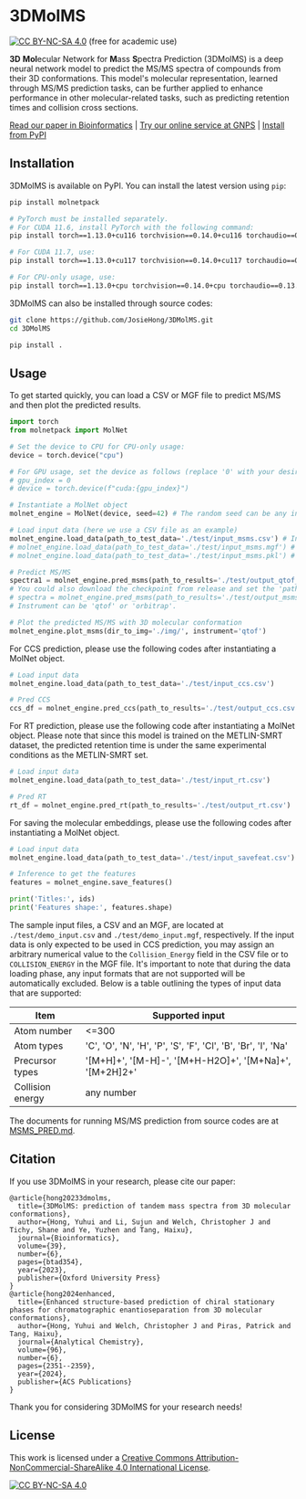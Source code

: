# 3DMolMS

[![CC BY-NC-SA 4.0][cc-by-nc-sa-shield]][cc-by-nc-sa] (free for academic use) 

**3D** **Mol**ecular Network for **M**ass **S**pectra Prediction (3DMolMS) is a deep neural network model to predict the MS/MS spectra of compounds from their 3D conformations. This model's molecular representation, learned through MS/MS prediction tasks, can be further applied to enhance performance in other molecular-related tasks, such as predicting retention times and collision cross sections. 

[Read our paper in Bioinformatics](https://academic.oup.com/bioinformatics/article/39/6/btad354/7186501) | [Try our online service at GNPS](https://spectrumprediction.gnps2.org) | [Install from PyPI](https://pypi.org/project/molnetpack/)

## Installation

3DMolMS is available on PyPI. You can install the latest version using `pip`:

```bash
pip install molnetpack

# PyTorch must be installed separately. 
# For CUDA 11.6, install PyTorch with the following command:
pip install torch==1.13.0+cu116 torchvision==0.14.0+cu116 torchaudio==0.13.0 --extra-index-url https://download.pytorch.org/whl/cu116

# For CUDA 11.7, use:
pip install torch==1.13.0+cu117 torchvision==0.14.0+cu117 torchaudio==0.13.0 --extra-index-url https://download.pytorch.org/whl/cu117

# For CPU-only usage, use:
pip install torch==1.13.0+cpu torchvision==0.14.0+cpu torchaudio==0.13.0 --extra-index-url https://download.pytorch.org/whl/cpu
```

3DMolMS can also be installed through source codes:

```bash
git clone https://github.com/JosieHong/3DMolMS.git
cd 3DMolMS

pip install .
```

## Usage

To get started quickly, you can load a CSV or MGF file to predict MS/MS and then plot the predicted results. 

```python
import torch
from molnetpack import MolNet

# Set the device to CPU for CPU-only usage:
device = torch.device("cpu")

# For GPU usage, set the device as follows (replace '0' with your desired GPU index):
# gpu_index = 0
# device = torch.device(f"cuda:{gpu_index}")

# Instantiate a MolNet object
molnet_engine = MolNet(device, seed=42) # The random seed can be any integer. 

# Load input data (here we use a CSV file as an example)
molnet_engine.load_data(path_to_test_data='./test/input_msms.csv') # Increasing the batch size if you wanna speed up.
# molnet_engine.load_data(path_to_test_data='./test/input_msms.mgf') # MGF file is also supported
# molnet_engine.load_data(path_to_test_data='./test/input_msms.pkl') # PKL file is faster. 

# Predict MS/MS
spectra1 = molnet_engine.pred_msms(path_to_results='./test/output_qtof_msms.mgf', instrument='qtof')
# You could also download the checkpoint from release and set the 'path_to_checkpoint':
# spectra = molnet_engine.pred_msms(path_to_results='./test/output_msms.mgf', path_to_checkpoint='<path to the checkpoint>')
# Instrument can be 'qtof' or 'orbitrap'. 

# Plot the predicted MS/MS with 3D molecular conformation
molnet_engine.plot_msms(dir_to_img='./img/', instrument='qtof')
```

For CCS prediction, please use the following codes after instantiating a MolNet object. 

```python
# Load input data
molnet_engine.load_data(path_to_test_data='./test/input_ccs.csv')

# Pred CCS
ccs_df = molnet_engine.pred_ccs(path_to_results='./test/output_ccs.csv')
```

For RT prediction, please use the following code after instantiating a MolNet object. Please note that since this model is trained on the METLIN-SMRT dataset, the predicted retention time is under the same experimental conditions as the METLIN-SMRT set.

```python
# Load input data
molnet_engine.load_data(path_to_test_data='./test/input_rt.csv')

# Pred RT
rt_df = molnet_engine.pred_rt(path_to_results='./test/output_rt.csv')
```

For saving the molecular embeddings, please use the following codes after instantiating a MolNet object. 

```python
# Load input data
molnet_engine.load_data(path_to_test_data='./test/input_savefeat.csv')

# Inference to get the features
features = molnet_engine.save_features()

print('Titles:', ids)
print('Features shape:', features.shape)
```

The sample input files, a CSV and an MGF, are located at `./test/demo_input.csv` and `./test/demo_input.mgf`, respectively. If the input data is only expected to be used in CCS prediction, you may assign an arbitrary numerical value to the `Collision_Energy` field in the CSV file or to `COLLISION_ENERGY` in the MGF file. It's important to note that during the data loading phase, any input formats that are not supported will be automatically excluded. Below is a table outlining the types of input data that are supported: 

| Item             | Supported input                                               |
|------------------|---------------------------------------------------------------|
| Atom number      | <=300                                                         |
| Atom types       | 'C', 'O', 'N', 'H', 'P', 'S', 'F', 'Cl', 'B', 'Br', 'I', 'Na' |
| Precursor types  | '[M+H]+', '[M-H]-', '[M+H-H2O]+', '[M+Na]+', '[M+2H]2+'       |
| Collision energy | any number                                                    |

The documents for running MS/MS prediction from source codes are at [MSMS_PRED.md](docs/MSMS_PRED.md). 



## Citation

If you use 3DMolMS in your research, please cite our paper:

```
@article{hong20233dmolms,
  title={3DMolMS: prediction of tandem mass spectra from 3D molecular conformations},
  author={Hong, Yuhui and Li, Sujun and Welch, Christopher J and Tichy, Shane and Ye, Yuzhen and Tang, Haixu},
  journal={Bioinformatics},
  volume={39},
  number={6},
  pages={btad354},
  year={2023},
  publisher={Oxford University Press}
}
@article{hong2024enhanced,
  title={Enhanced structure-based prediction of chiral stationary phases for chromatographic enantioseparation from 3D molecular conformations},
  author={Hong, Yuhui and Welch, Christopher J and Piras, Patrick and Tang, Haixu},
  journal={Analytical Chemistry},
  volume={96},
  number={6},
  pages={2351--2359},
  year={2024},
  publisher={ACS Publications}
}
```

Thank you for considering 3DMolMS for your research needs!

## License

This work is licensed under a
[Creative Commons Attribution-NonCommercial-ShareAlike 4.0 International License][cc-by-nc-sa].

[![CC BY-NC-SA 4.0][cc-by-nc-sa-image]][cc-by-nc-sa]

[cc-by-nc-sa]: http://creativecommons.org/licenses/by-nc-sa/4.0/
[cc-by-nc-sa-image]: https://licensebuttons.net/l/by-nc-sa/4.0/88x31.png
[cc-by-nc-sa-shield]: https://img.shields.io/badge/License-CC%20BY--NC--SA%204.0-lightgrey.svg